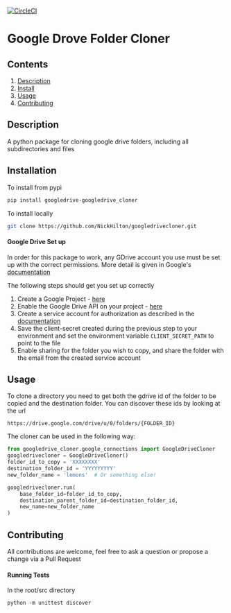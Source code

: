 [![CircleCI](https://circleci.com/gh/NickHilton/googledrivecloner.svg?style=svg)](https://circleci.com/gh/NickHilton/googledrivecloner)


Google Drove Folder Cloner
============




Contents
-----------
1. [Description](#Description)
2. [Install](#Installation)
3. [Usage](#Usage)
4. [Contributing](#contributing)

Description
-------------
A python package for cloning google drive folders, including all subdirectories and files

Installation
-------------

To install from pypi
```bash
pip install googledrive-googledrive_cloner
```

To install locally
```bash
git clone https://github.com/NickHilton/googledrivecloner.git
```

#### Google Drive Set up
In order for this package to work, any GDrive account you use must be set up with the correct permissions. More detail is given in Google's [documentation](https://cloud.google.com/apis/docs/getting-started)

The following steps should get you set up correctly

1. Create a Google Project - [here](https://console.cloud.google.com/projectcreate?previousPage=%2Fcloud-resource-manager%3ForganizationId%3D0%26project%3D%26folder%3D&organizationId=0)
2. Enable the Google Drive API on your project - [here](https://console.cloud.google.com/apis/library/drive.googleapis.com)
3. Create a service account for authorization as described in the [documentation](https://developers.google.com/identity/protocols/oauth2/service-account)
4. Save the client-secret created during the previous step to your environment and set the environment variable `CLIENT_SECRET_PATH` to point to the file
5. Enable sharing for the folder you wish to copy, and share the folder with the email from the created service account


Usage
-------------
To clone a directory you need to get both the gdrive id of the folder to be copied and the destination folder. You can discover these ids by looking at the url
```
https://drive.google.com/drive/u/0/folders/{FOLDER_ID}
```

The cloner can be used in the following way:
```python
from googledrive_cloner.google_connections import GoogleDriveCloner
googledrivecloner = GoogleDriveCloner()
folder_id_to_copy = 'XXXXXXXX'
destination_folder_id = 'YYYYYYYYY'
new_folder_name = 'lemons'  # Or something else!

googledrivecloner.run(
    base_folder_id=folder_id_to_copy, 
    destination_parent_folder_id=destination_folder_id, 
    new_name=new_folder_name
)
```


Contributing
-------------

All contributions are welcome, feel free to ask a question or propose a change via a Pull Request


#### Running Tests
In the root/src directory

```shell
python -m unittest discover
```

